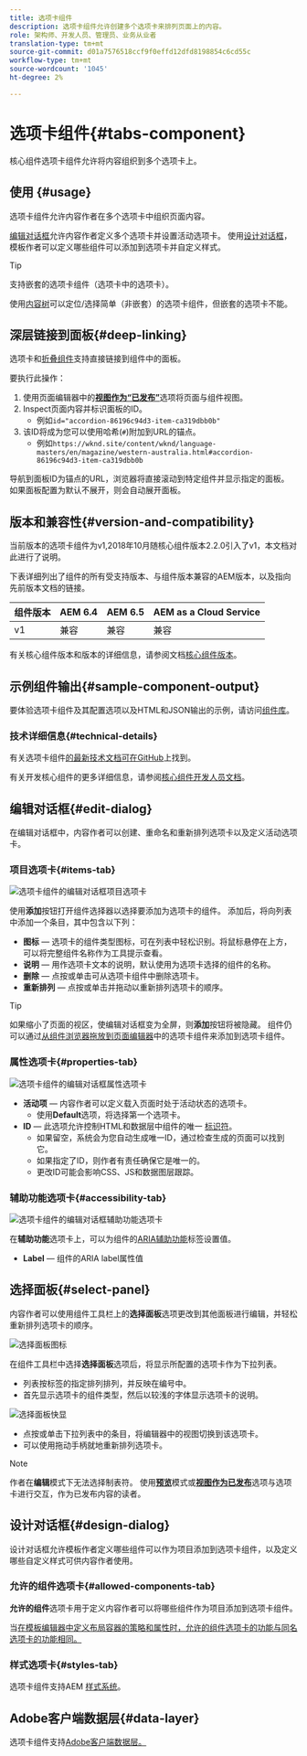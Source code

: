 ```yaml
---
title: 选项卡组件
description: 选项卡组件允许创建多个选项卡来排列页面上的内容。
role: 架构师、开发人员、管理员、业务从业者
translation-type: tm+mt
source-git-commit: d01a7576518ccf9f0effd12dfd8198854c6cd55c
workflow-type: tm+mt
source-wordcount: '1045'
ht-degree: 2%

---
```



# 选项卡组件{#tabs-component}

核心组件选项卡组件允许将内容组织到多个选项卡上。

## 使用 {#usage}

选项卡组件允许内容作者在多个选项卡中组织页面内容。

[编辑对话框](#edit-dialog)允许内容作者定义多个选项卡并设置活动选项卡。 使用[设计对话框](#design-dialog)，模板作者可以定义哪些组件可以添加到选项卡并自定义样式。

>[!TIP]
>
>支持嵌套的选项卡组件（选项卡中的选项卡）。
>
>使用[内容树](https://docs.adobe.com/content/help/en/experience-manager-cloud-service/sites/authoring/fundamentals/environment-tools.html#content-tree)可以定位/选择简单（非嵌套）的选项卡组件，但嵌套的选项卡不能。

## 深层链接到面板{#deep-linking}

选项卡和[折叠组件](accordion.md)支持直接链接到组件中的面板。

要执行此操作：

1. 使用页面编辑器中的&#x200B;**[视图作为“已发布”](https://docs.adobe.com/content/help/en/experience-manager-cloud-service/sites/authoring/fundamentals/editing-content.html#view-as-published)**&#x200B;选项将页面与组件视图。
1. Inspect页面内容并标识面板的ID。
   * 例如`id="accordion-86196c94d3-item-ca319dbb0b"`
1. 该ID将成为您可以使用哈希(`#`)附加到URL的锚点。
   * 例如`https://wknd.site/content/wknd/language-masters/en/magazine/western-australia.html#accordion-86196c94d3-item-ca319dbb0b`

导航到面板ID为锚点的URL，浏览器将直接滚动到特定组件并显示指定的面板。 如果面板配置为默认不展开，则会自动展开面板。

## 版本和兼容性{#version-and-compatibility}

当前版本的选项卡组件为v1,2018年10月随核心组件版本2.2.0引入了v1，本文档对此进行了说明。

下表详细列出了组件的所有受支持版本、与组件版本兼容的AEM版本，以及指向先前版本文档的链接。

| 组件版本 | AEM 6.4 | AEM 6.5 | AEM as a Cloud Service |
|--- |--- |--- |---|
| v1 | 兼容 | 兼容 | 兼容 |

有关核心组件版本和版本的详细信息，请参阅文档[核心组件版本](/help/versions.md)。

## 示例组件输出{#sample-component-output}

要体验选项卡组件及其配置选项以及HTML和JSON输出的示例，请访问[组件库](https://adobe.com/go/aem_cmp_library_tabs)。

### 技术详细信息{#technical-details}

有关选项卡组件[的最新技术文档可在GitHub](https://adobe.com/go/aem_cmp_tech_tabs_v1)上找到。

有关开发核心组件的更多详细信息，请参阅[核心组件开发人员文档](/help/developing/overview.md)。

## 编辑对话框{#edit-dialog}

在编辑对话框中，内容作者可以创建、重命名和重新排列选项卡以及定义活动选项卡。

### 项目选项卡{#items-tab}

![选项卡组件的编辑对话框项目选项卡](/help/assets/tabs-edit-items.png)

使用&#x200B;**添加**&#x200B;按钮打开组件选择器以选择要添加为选项卡的组件。 添加后，将向列表中添加一个条目，其中包含以下列：

* **图标**  — 选项卡的组件类型图标，可在列表中轻松识别。将鼠标悬停在上方，可以将完整组件名称作为工具提示查看。
* **说明**  — 用作选项卡文本的说明，默认使用为选项卡选择的组件的名称。
* **删除**  — 点按或单击可从选项卡组件中删除选项卡。
* **重新排列**  — 点按或单击并拖动以重新排列选项卡的顺序。

>[!TIP]
>
>如果缩小了页面的视区，使编辑对话框变为全屏，则&#x200B;**添加**&#x200B;按钮将被隐藏。 组件仍可以通过[从组件浏览器拖放到页面编辑器](https://docs.adobe.com/content/help/en/experience-manager-cloud-service/sites/authoring/fundamentals/editing-content.html#inserting-a-component)中的选项卡组件来添加到选项卡组件。

### 属性选项卡{#properties-tab}

![选项卡组件的编辑对话框属性选项卡](/help/assets/tabs-edit-properties.png)

* **活动项**  — 内容作者可以定义载入页面时处于活动状态的选项卡。
   * 使用&#x200B;**Default**&#x200B;选项，将选择第一个选项卡。
* **ID**  — 此选项允许控制HTML和数据层中组件的唯一 [标识符](/help/developing/data-layer/overview.md)。
   * 如果留空，系统会为您自动生成唯一ID，通过检查生成的页面可以找到它。
   * 如果指定了ID，则作者有责任确保它是唯一的。
   * 更改ID可能会影响CSS、JS和数据图层跟踪。

### 辅助功能选项卡{#accessibility-tab}

![选项卡组件的编辑对话框辅助功能选项卡](/help/assets/tabs-edit-accessibility.png)

在&#x200B;**辅助功能**&#x200B;选项卡上，可以为组件的[ARIA辅助功能](https://www.w3.org/WAI/standards-guidelines/aria/)标签设置值。

* **Label**  — 组件的ARIA label属性值

## 选择面板{#select-panel}

内容作者可以使用组件工具栏上的&#x200B;**选择面板**&#x200B;选项更改到其他面板进行编辑，并轻松重新排列选项卡的顺序。

![选择面板图标](/help/assets/select-panel-icon.png)

在组件工具栏中选择&#x200B;**选择面板**&#x200B;选项后，将显示所配置的选项卡作为下拉列表。

* 列表按标签的指定排列排列，并反映在编号中。
* 首先显示选项卡的组件类型，然后以较浅的字体显示选项卡的说明。

![选择面板快显](/help/assets/select-panel-popover.png)

* 点按或单击下拉列表中的条目，将编辑器中的视图切换到该选项卡。
* 可以使用拖动手柄就地重新排列选项卡。

>[!NOTE]
>
>作者在&#x200B;**编辑**&#x200B;模式下无法选择制表符。 使用&#x200B;**[预览](https://docs.adobe.com/content/help/en/experience-manager-cloud-service/sites/authoring/fundamentals/editing-content.html#preview-mode)**&#x200B;模式或&#x200B;**[视图作为已发布](https://docs.adobe.com/content/help/en/experience-manager-cloud-service/sites/authoring/fundamentals/editing-content.html#view-as-published)**&#x200B;选项与选项卡进行交互，作为已发布内容的读者。

## 设计对话框{#design-dialog}

设计对话框允许模板作者定义哪些组件可以作为项目添加到选项卡组件，以及定义哪些自定义样式可供内容作者使用。

### 允许的组件选项卡{#allowed-components-tab}

**允许的组件**&#x200B;选项卡用于定义内容作者可以将哪些组件作为项目添加到选项卡组件。

当[在模板编辑器中定义布局容器的策略和属性时，允许的组件选项卡的功能与同名选项卡的功能相同。](https://docs.adobe.com/content/help/en/experience-manager-cloud-service/sites/authoring/features/templates.html)

### 样式选项卡{#styles-tab}

选项卡组件支持AEM [样式系统](/help/get-started/authoring.md#component-styling)。

## Adobe客户端数据层{#data-layer}

选项卡组件支持[Adobe客户端数据层。](/help/developing/data-layer/overview.md)
